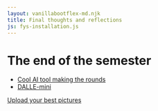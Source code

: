 ```yaml
---
layout: vanillabootflex-md.njk
title: Final thoughts and reflections
js: fys-installation.js
---
```


# The end of the semester

- [Cool AI tool making the rounds](https://app.wombo.art)
- [DALLE-mini](https://huggingface.co/spaces/flax-community/dalle-mini)


<a class="btn btn-primary" href="https://www.dropbox.com/request/MPR9Yos2rVSQr5s0pZsm" target="_blank">Upload your best pictures</a>